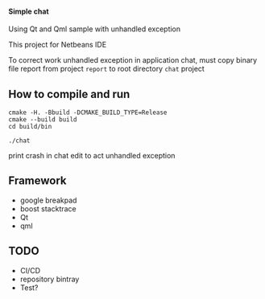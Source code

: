 #### Simple chat

Using Qt and Qml sample with unhandled exception

This project for Netbeans IDE 

To correct work unhandled exception in application chat, must copy binary file report from project `report` to root directory `chat` project

## How to compile and run
```
cmake -H. -Bbuild -DCMAKE_BUILD_TYPE=Release
cmake --build build
cd build/bin

./chat
```

print crash in chat edit to act unhandled exception

## Framework
- google breakpad
- boost stacktrace
- Qt
- qml

## TODO
- CI/CD
- repository bintray
- Test?
